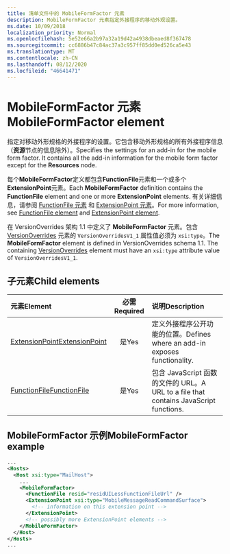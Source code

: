 ```yaml
---
title: 清单文件中的 MobileFormFactor 元素
description: MobileFormFactor 元素指定外接程序的移动外观设置。
ms.date: 10/09/2018
localization_priority: Normal
ms.openlocfilehash: 5e52e66a2b97a32a19d42a4938dbeaed8f367478
ms.sourcegitcommit: cc6886b47c84ac37a3c957ff85dd0ed526ca5e43
ms.translationtype: MT
ms.contentlocale: zh-CN
ms.lasthandoff: 08/12/2020
ms.locfileid: "46641471"
---
```

# <a name="mobileformfactor-element"></a><span data-ttu-id="792ed-103">MobileFormFactor 元素</span><span class="sxs-lookup"><span data-stu-id="792ed-103">MobileFormFactor element</span></span>

<span data-ttu-id="792ed-p101">指定对移动外形规格的外接程序的设置。它包含移动外形规格的所有外接程序信息（**资源**节点的信息除外）。</span><span class="sxs-lookup"><span data-stu-id="792ed-p101">Specifies the settings for an add-in for the mobile form factor. It contains all the add-in information for the mobile form factor except for the **Resources** node.</span></span>

<span data-ttu-id="792ed-106">每个**MobileFormFactor**定义都包含**FunctionFile**元素和一个或多个**ExtensionPoint**元素。</span><span class="sxs-lookup"><span data-stu-id="792ed-106">Each **MobileFormFactor** definition contains the **FunctionFile** element and one or more **ExtensionPoint** elements.</span></span> <span data-ttu-id="792ed-107">有关详细信息，请参阅 [FunctionFile 元素](functionfile.md) 和 [ExtensionPoint 元素](extensionpoint.md)。</span><span class="sxs-lookup"><span data-stu-id="792ed-107">For more information, see [FunctionFile element](functionfile.md) and [ExtensionPoint element](extensionpoint.md).</span></span>

<span data-ttu-id="792ed-p103">在 VersionOverrides 架构 1.1 中定义了 **MobileFormFactor** 元素。包含  [VersionOverrides](versionoverrides.md) 元素的 `VersionOverridesV1_1` 属性值必须为 `xsi:type`。</span><span class="sxs-lookup"><span data-stu-id="792ed-p103">The **MobileFormFactor** element is defined in VersionOverrides schema 1.1. The containing [VersionOverrides](versionoverrides.md) element must have an `xsi:type` attribute value of `VersionOverridesV1_1`.</span></span>

## <a name="child-elements"></a><span data-ttu-id="792ed-110">子元素</span><span class="sxs-lookup"><span data-stu-id="792ed-110">Child elements</span></span>

| <span data-ttu-id="792ed-111">元素</span><span class="sxs-lookup"><span data-stu-id="792ed-111">Element</span></span>                             | <span data-ttu-id="792ed-112">必需</span><span class="sxs-lookup"><span data-stu-id="792ed-112">Required</span></span> | <span data-ttu-id="792ed-113">说明</span><span class="sxs-lookup"><span data-stu-id="792ed-113">Description</span></span>  |
|:------------------------------------|:--------:|:-------------|
| [<span data-ttu-id="792ed-114">ExtensionPoint</span><span class="sxs-lookup"><span data-stu-id="792ed-114">ExtensionPoint</span></span>](extensionpoint.md) | <span data-ttu-id="792ed-115">是</span><span class="sxs-lookup"><span data-stu-id="792ed-115">Yes</span></span>      | <span data-ttu-id="792ed-116">定义外接程序公开功能的位置。</span><span class="sxs-lookup"><span data-stu-id="792ed-116">Defines where an add-in exposes functionality.</span></span> |
| [<span data-ttu-id="792ed-117">FunctionFile</span><span class="sxs-lookup"><span data-stu-id="792ed-117">FunctionFile</span></span>](functionfile.md)     | <span data-ttu-id="792ed-118">是</span><span class="sxs-lookup"><span data-stu-id="792ed-118">Yes</span></span>      | <span data-ttu-id="792ed-119">包含 JavaScript 函数的文件的 URL。</span><span class="sxs-lookup"><span data-stu-id="792ed-119">A URL to a file that contains JavaScript functions.</span></span>|

## <a name="mobileformfactor-example"></a><span data-ttu-id="792ed-120">MobileFormFactor 示例</span><span class="sxs-lookup"><span data-stu-id="792ed-120">MobileFormFactor example</span></span>

```xml
...
<Hosts>
  <Host xsi:type="MailHost">
    ...
    <MobileFormFactor>
      <FunctionFile resid="residUILessFunctionFileUrl" />
      <ExtensionPoint xsi:type="MobileMessageReadCommandSurface">
        <!-- information on this extension point -->
      </ExtensionPoint>
      <!-- possibly more ExtensionPoint elements -->
    </MobileFormFactor>
  </Host>
</Hosts>
...
```
